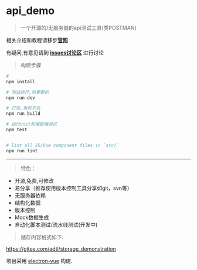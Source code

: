# api_demo

> 一个开源的/无服务器的api测试工具(类POSTMAN)

相关介绍和教程请移步[**官网**](https://adtl.gitee.io/pages/)

有疑问,有意见请到 [**issues讨论区**](https://gitee.com/adtl/adtl/issues) 进行讨论

> 构建步骤

``` bash
# 
npm install

# 测试运行,热更新的
npm run dev

# 打包,当前平台
npm run build

# 运行unit和端到端测试
npm test


# lint all JS/Vue component files in `src/`
npm run lint

```

---


> 特色：

* 开源,免费,可修改
* 易分享（推荐使用版本控制工具分享如git，svn等）
* 无服务器依赖
* 结构化数据
* 版本控制
* Mock数据生成
* 自动化脚本测试/流水线测试(开发中)

> 储存内容格式如下:

https://gitee.com/adtl/storage_demonstration


项目采用 [electron-vue](https://github.com/SimulatedGREG/electron-vue) 构建.

